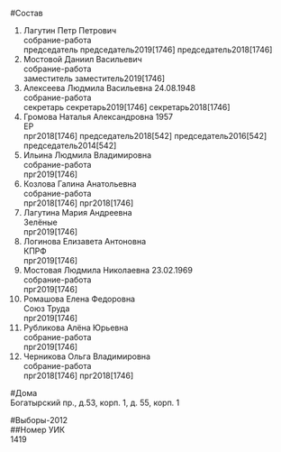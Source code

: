#Состав  
1. Лагутин Петр Петрович  
    собрание-работа  
    председатель председатель2019[1746] председатель2018[1746]  
2. Мостовой Даниил Васильевич  
    собрание-работа  
    заместитель заместитель2019[1746]  
3. Алексеева Людмила Васильевна 24.08.1948  
    собрание-работа  
    секретарь секретарь2019[1746] секретарь2018[1746]  
4. Громова Наталья Александровна 1957  
    ЕР  
    прг2018[1746] председатель2018[542] председатель2016[542] председатель2014[542]  
5. Ильина Людмила Владимировна  
    собрание-работа  
    прг2019[1746]  
6. Козлова Галина Анатольевна  
    собрание-работа  
    прг2018[1746] прг2018[1746]  
7. Лагутина Мария Андреевна  
    Зелёные  
    прг2019[1746]  
8. Логинова Елизавета Антоновна  
    КПРФ  
    прг2019[1746]  
9. Мостовая Людмила Николаевна 23.02.1969  
    собрание-работа  
    прг2019[1746]  
10. Ромашова Елена Федоровна  
    Союз Труда  
    прг2019[1746]  
11. Рубликова Алёна Юрьевна  
    собрание-работа  
    прг2019[1746]  
12. Черникова Ольга Владимировна  
    собрание-работа  
    прг2018[1746] прг2018[1746]  
  
#Дома  
Богатырский пр., д.53, корп. 1, д. 55, корп. 1  
  
#Выборы-2012  
##Номер УИК  
1419  
